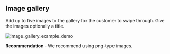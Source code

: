 ## Image gallery

Add up to five images to the gallery for the customer to swipe through. Give the images optionally a title.

![image_gallery_example_demo](https://raw.githubusercontent.com/loyjoy/welcome/master/help/processes/process/subprocesses/image_gallery_example.png)

**Recommendation** - We recommend using png-type images.
